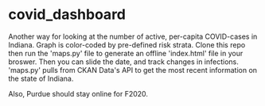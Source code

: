 # covid_dashboard

Another way for looking at the number of active, per-capita COVID-cases in Indiana. Graph is color-coded by pre-defined risk strata. Clone this repo then run the 'maps.py' file to generate an offline 'index.html' file in your broswer. Then you can slide the date, and track changes in infections. 'maps.py' pulls from CKAN Data's API to get the most recent information on the state of Indiana. 

Also, Purdue should stay online for F2020. 
